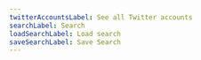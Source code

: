 ```yaml
---
twitterAccountsLabel: See all Twitter accounts
searchLabel: Search
loadSearchLabel: Load search
saveSearchLabel: Save Search
---
```

